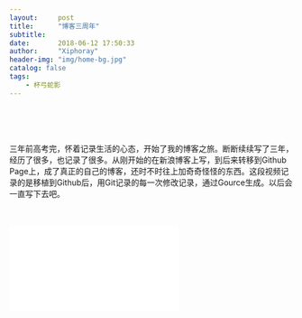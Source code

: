 ```yaml
---
layout:     post
title:      "博客三周年"
subtitle:   
date:       2018-06-12 17:50:33
author:     "Xiphoray"
header-img: "img/home-bg.jpg"
catalog: false
tags:     
    - 杯弓蛇影
---
```






<Br/>
<Br/>
<Br/>

三年前高考完，怀着记录生活的心态，开始了我的博客之旅。断断续续写了三年，经历了很多，也记录了很多。从刚开始的在新浪博客上写，到后来转移到Github Page上，成了真正的自己的博客，还时不时往上加奇奇怪怪的东西。这段视频记录的是移植到Github后，用Git记录的每一次修改记录，通过Gource生成。以后会一直写下去吧。

<Br/>
<Br/>

<div style="padding:0">

<iframe src="//player.bilibili.com/player.html?aid=24724057&cid=41582952&page=1" scrolling="no" border="0" frameborder="no" framespacing="0" allowfullscreen="true" marginheight="0" marginwidth="0"> </iframe><div/>



